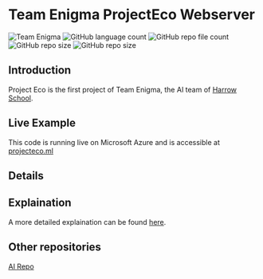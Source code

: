 # Team Enigma ProjectEco Webserver

![Team Enigma](https://img.shields.io/badge/Team%20Enigma-Harrow%20School-blue)
![GitHub language count](https://img.shields.io/github/languages/count/DylanK46/TeamEngima-ProjectEco-Webserver) ![GitHub repo file count](https://img.shields.io/github/directory-file-count/DylanK46/TeamEngima-ProjectEco-Webserver) ![GitHub repo size](https://img.shields.io/github/issues/DylanK46/TeamEngima-ProjectEco-Webserver) ![GitHub repo size](https://img.shields.io/github/last-commit/DylanK46/TeamEngima-ProjectEco-Webserver)

## Introduction
Project Eco is the first project of Team Enigma, the AI team of [Harrow School](https://www.harrowschool.org.uk). 

<!--
Project Eco consists of four main parts;

 - **A webserver (and by extension, a website)**
 - Sensors on ESP-32 boards
 - An AI server, with Tensorflow
 - A set of forms
 

*This repository is for code regarding the webserver* -->

## Live Example
This code is running live on Microsoft Azure and is accessible at [projecteco.ml](https://projecteco.ml/)

## Details
<!--
![enter image description here](https://raw.githubusercontent.com/DylanK46/TeamEngima-ProjectEco-Webserver/54e5729d56fce9383a1753efde4e51c23b027654/docs/diagram.svg)
## Webserver Technologies
The webserver should aim to be a MEVN stack; Containing:

 - **M**ongoDB
 - **E**xpress.js
 - **V**ue.js
 - **N**ode.js

It should have a REST endpoint to recieve data from an on-site AI server
It should use Websocket telemetry
It should an external MongoDB for JSON data storage
It should have a Bootstrap frontend with Angular, possibly with utilities such as Chart.js

It could eventually be placed into a Docker Container for easy deployment.
UPDATE : Using CD with github actions / Jenkins might provide the best solution

-->

## Explaination
A more detailed explaination can be found [here](https://github.com/Harrow-Enigma/minutes/blob/main/20210327%20-%20Team%20Enigma%20Planning%20Meeting%20Summary.md#the-ecoproject).

## Other repositories
[AI Repo](https://github.com/Harrow-Enigma/ProjectECO-AI)
